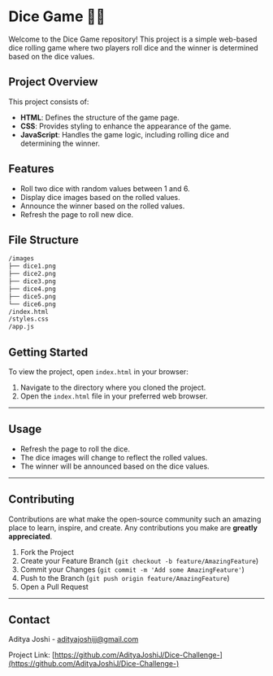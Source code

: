 # Dice Game 🎲🎲

Welcome to the Dice Game repository! This project is a simple web-based dice rolling game where two players roll dice and the winner is determined based on the dice values.

## Project Overview

This project consists of:

- **HTML**: Defines the structure of the game page.
- **CSS**: Provides styling to enhance the appearance of the game.
- **JavaScript**: Handles the game logic, including rolling dice and determining the winner.

## Features

- Roll two dice with random values between 1 and 6.
- Display dice images based on the rolled values.
- Announce the winner based on the rolled values.
- Refresh the page to roll new dice.

## File Structure

```bash
/images
├── dice1.png
├── dice2.png
├── dice3.png
├── dice4.png
├── dice5.png
└── dice6.png
/index.html
/styles.css
/app.js

```

## Getting Started

To view the project, open `index.html` in your browser:

1. Navigate to the directory where you cloned the project.
2. Open the `index.html` file in your preferred web browser.
---

## Usage
- Refresh the page to roll the dice.
- The dice images will change to reflect the rolled values.
- The winner will be announced based on the dice values.
---
## Contributing 


Contributions are what make the open-source community such an amazing place to learn, inspire, and create. Any contributions you make are **greatly appreciated**.

1. Fork the Project
2. Create your Feature Branch (`git checkout -b feature/AmazingFeature`)
3. Commit your Changes (`git commit -m 'Add some AmazingFeature'`)
4. Push to the Branch (`git push origin feature/AmazingFeature`)
5. Open a Pull Request

---


## Contact

Aditya Joshi - [adityajoshijj@gmail.com](mailto:your-adityajoshijj@gmail.com)

Project Link: [https://github.com/AdityaJoshiJ/Dice-Challenge-](https://github.com/AdityaJoshiJ/Dice-Challenge-)

